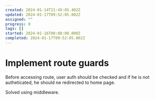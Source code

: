 ```yaml
---
created: 2024-01-14T21:49:05.482Z
updated: 2024-01-17T09:52:05.002Z
assigned: ""
progress: 0
tags: []
started: 2024-01-16T00:00:00.000Z
completed: 2024-01-17T09:52:05.002Z
---
```


# Implement route guards

Before accessing route, user auth should be checked and if he is not autheticated, he should ne redirected to home page.

Solved using middleware.
